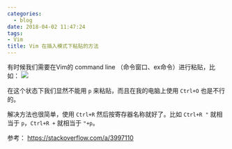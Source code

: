 ```yaml
---
categories:
  - blog
date: 2018-04-02 11:47:24
tags:
- Vim
title: Vim 在插入模式下粘贴的方法
---
```


有时候我们需要在Vim的 command line （命令窗口、ex命令）进行粘贴，比如：
![](1.png)

在这个状态下我们显然不能用 `p` 来粘贴，而且在我的电脑上使用 `Ctrl+O` 也是不行的。

解决方法也很简单，使用 `Ctrl+R` 然后按寄存器名称就好了。比如 `Ctrl+R "` 就相当于 `p`，`Ctrl+R +` 就相当于 `"+p`。

参考： <https://stackoverflow.com/a/3997110>
